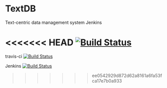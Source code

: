 # TextDB
Text-centric data management system
Jenkins

<<<<<<< HEAD
[![Build Status](http://ipubmed2.ics.uci.edu:8081/job/textdb/badge/icon)](http://ipubmed2.ics.uci.edu:8081/job/textdb/)
=======
travis-ci
[![Build Status](https://travis-ci.org/TextDB/textdb.svg?branch=master)](https://travis-ci.org/TextDB/textdb)

Jenkins
[![Build Status](http://ipubmed2.ics.uci.edu:8081/view/All/job/textdb/badge/icon)](http://ipubmed2.ics.uci.edu:8081/view/All/job/textdb/)
>>>>>>> ee0542929d872d62a8161a6fa53fca17e7b0a933
